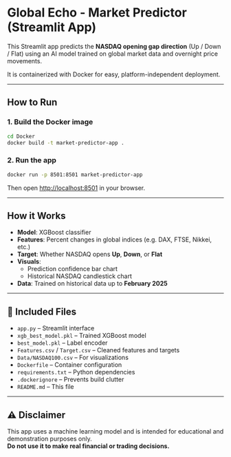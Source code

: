 # Global Echo - Market Predictor (Streamlit App)

This Streamlit app predicts the **NASDAQ opening gap direction** (Up / Down / Flat) using an AI model trained on global market data and overnight price movements.

It is containerized with Docker for easy, platform-independent deployment.

---

## How to Run

### 1. Build the Docker image

```bash
cd Docker
docker build -t market-predictor-app .
```

### 2. Run the app

```bash
docker run -p 8501:8501 market-predictor-app
```

Then open [http://localhost:8501](http://localhost:8501) in your browser.

---

## How it Works

- **Model**: XGBoost classifier  
- **Features**: Percent changes in global indices (e.g. DAX, FTSE, Nikkei, etc.)  
- **Target**: Whether NASDAQ opens **Up**, **Down**, or **Flat**  
- **Visuals**:
  - Prediction confidence bar chart
  - Historical NASDAQ candlestick chart  
- **Data**: Trained on historical data up to **February 2025**

---

## 📁 Included Files

- `app.py` – Streamlit interface  
- `xgb_best_model.pkl` – Trained XGBoost model  
- `best_model.pkl` – Label encoder  
- `Features.csv` / `Target.csv` – Cleaned features and targets  
- `Data/NASDAQ100.csv` – For visualizations  
- `Dockerfile` – Container configuration  
- `requirements.txt` – Python dependencies  
- `.dockerignore` – Prevents build clutter  
- `README.md` – This file

---

## ⚠️ Disclaimer

This app uses a machine learning model and is intended for educational and demonstration purposes only.  
**Do not use it to make real financial or trading decisions.**
